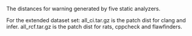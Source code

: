 The distances for warning generated by five static analyzers.

For the extended dataset set:
all_ci.tar.gz is the patch dist for clang and infer.
all_rcf.tar.gz is the patch dist for rats, cppcheck and flawfinders.
